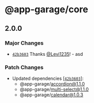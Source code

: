 # @app-garage/core

## 2.0.0
### Major Changes



- [`42b3603`](https://github.com/electronic33/ag-ui-react/commit/42b36039513aa023e51873c2c9082c47731598e7) Thanks [@Levi1235](https://github.com/Levi1235)! - asd


### Patch Changes

- Updated dependencies [[`42b3603`](https://github.com/electronic33/ag-ui-react/commit/42b36039513aa023e51873c2c9082c47731598e7)]:
  - @app-garage/accordion@1.1.0
  - @app-garage/multi-select@1.1.0
  - @app-garage/calendar@1.0.3

